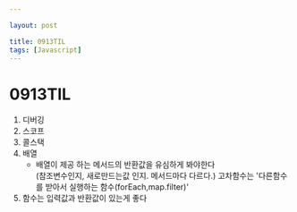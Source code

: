 ```yaml
---

layout: post

title: 0913TIL
tags: [Javascript]
---
```


# 0913TIL
1. 디버깅
2. 스코프
3. 콜스택
4. 배열
    - 배열이 제공 하는 메서드의 반환값을 유심하게 봐야한다<br>
    (참조변수인지, 새로만드는값 인지. 메서드마다 다르다.)
    고차함수는 '다른함수를 받아서 실행하는 함수(forEach,map.filter)'
5. 함수는 입력값과 반환값이 있는게 좋다